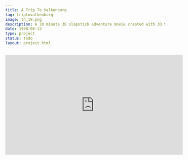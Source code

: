 ```yaml
---
title: A Trip To Valkenburg
tag: triptovalkenburg
image: th_19.png
description: A 20 minute 3D slapstick adventure movie created with 3D Studio v4 and with the help of two classmates. It retells the tale of our school outing to the pastoral village of Valkenburg. Considering it to be our first steps into 3D modelling and with the limited time and resources (none), it was quite a feat.
date: 1998-06-13
type: project
status: todo
layout: project.html
---
```


<iframe width="560" height="315" src="https://www.youtube.com/embed/m24rRilkfus" frameborder="0" allowfullscreen></iframe>
